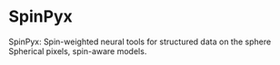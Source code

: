 # SpinPyx
SpinPyx: Spin-weighted neural tools for structured data on the sphere Spherical pixels, spin-aware models.
